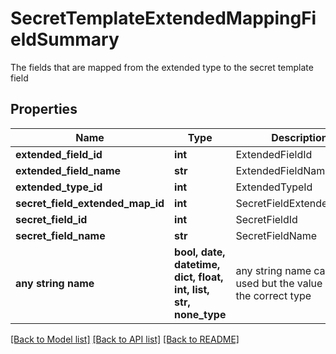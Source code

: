 # SecretTemplateExtendedMappingFieldSummary

The fields that are mapped from the extended type to the secret template field

## Properties
Name | Type | Description | Notes
------------ | ------------- | ------------- | -------------
**extended_field_id** | **int** | ExtendedFieldId | [optional] 
**extended_field_name** | **str** | ExtendedFieldName | [optional] 
**extended_type_id** | **int** | ExtendedTypeId | [optional] 
**secret_field_extended_map_id** | **int** | SecretFieldExtendedMapId | [optional] 
**secret_field_id** | **int** | SecretFieldId | [optional] 
**secret_field_name** | **str** | SecretFieldName | [optional] 
**any string name** | **bool, date, datetime, dict, float, int, list, str, none_type** | any string name can be used but the value must be the correct type | [optional]

[[Back to Model list]](../README.md#documentation-for-models) [[Back to API list]](../README.md#documentation-for-api-endpoints) [[Back to README]](../README.md)


